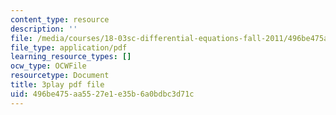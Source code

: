 ```yaml
---
content_type: resource
description: ''
file: /media/courses/18-03sc-differential-equations-fall-2011/496be475aa5527e1e35b6a0bdbc3d71c_z-meBrqcy_I.pdf
file_type: application/pdf
learning_resource_types: []
ocw_type: OCWFile
resourcetype: Document
title: 3play pdf file
uid: 496be475-aa55-27e1-e35b-6a0bdbc3d71c
---
```

